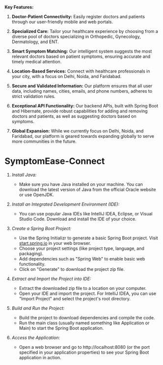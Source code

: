 

**Key Features:**

1. **Doctor-Patient Connectivity:** Easily register doctors and patients through our user-friendly mobile and web portals.

2. **Specialized Care:** Tailor your healthcare experience by choosing from a diverse pool of doctors specializing in Orthopedic, Gynecology, Dermatology, and ENT.

3. **Smart Symptom Matching:** Our intelligent system suggests the most relevant doctors based on patient symptoms, ensuring accurate and timely medical attention.

4. **Location-Based Services:** Connect with healthcare professionals in your city, with a focus on Delhi, Noida, and Faridabad.

5. **Secure and Validated Information:** Our platform ensures that all user data, including names, cities, emails, and phone numbers, adheres to strict validation rules.

6. **Exceptional API Functionality:** Our backend APIs, built with Spring Boot and Hibernate, provide robust capabilities for adding and removing doctors and patients, as well as suggesting doctors based on symptoms.

7. **Global Expansion:** While we currently focus on Delhi, Noida, and Faridabad, our platform is geared towards expanding globally to serve more communities in the future.


# SymptomEase-Connect

1. *Install Java:*
   - Make sure you have Java installed on your machine. You can download the latest version of Java from the official Oracle website or use OpenJDK.

2. *Install an Integrated Development Environment (IDE):*
   - You can use popular Java IDEs like IntelliJ IDEA, Eclipse, or Visual Studio Code. Download and install the IDE of your choice.

3. *Create a Spring Boot Project:*
   - Use the Spring Initializr to generate a basic Spring Boot project. Visit [start.spring.io](https://start.spring.io/) in your web browser.
   - Choose your project settings (like project type, language, and packaging).
   - Add dependencies such as "Spring Web" to enable basic web functionality.
   - Click on "Generate" to download the project zip file.

4. *Extract and Import the Project into IDE:*
   - Extract the downloaded zip file to a location on your computer.
   - Open your IDE and import the project. For IntelliJ IDEA, you can use "Import Project" and select the project's root directory.

5. *Build and Run the Project:*
   - Build the project to download dependencies and compile the code.
   - Run the main class (usually named something like Application or Main) to start the Spring Boot application.

6. *Access the Application:*
   - Open a web browser and go to http://localhost:8080 (or the port specified in your application properties) to see your Spring Boot application in action.

